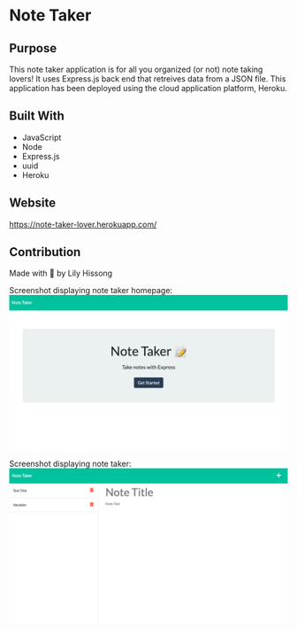# Note Taker

## Purpose
This note taker application is for all you organized (or not) note taking lovers! It uses Express.js back end that retreives data from a JSON file. This application has been deployed using the cloud application platform, Heroku. 


## Built With
* JavaScript
* Node
* Express.js
* uuid 
* Heroku

## Website
https://note-taker-lover.herokuapp.com/

## Contribution
Made with 💚 by Lily Hissong

Screenshot displaying note taker homepage:
![Screenshot of note taker](./public/assets/images/homepage.png)

Screenshot displaying note taker:
![Screenshot of note taker](./public/assets/images/newnote.png)

